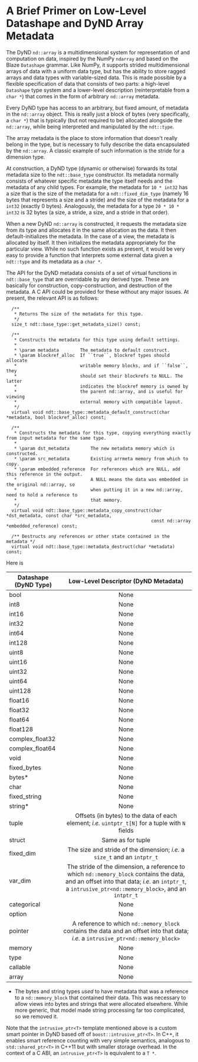 A Brief Primer on Low-Level Datashape and DyND Array Metadata
=============================================================

The DyND `nd::array` is a multidimensional system for representation of and computation on data, inspired
by the NumPy `ndarray` and based on the Blaze `Datashape` grammar. Like NumPy,
it supports strided multidimensional arrays of data with a uniform data type,
but has the ability to store ragged arrays and data types with variable-sized data.
This is made possible by a flexible specification of data that consists of
two parts: a high-level `Datashape` type system and a lower-level description
(reinterpretable from a `char *`) that comes in the form of arbitrary `nd::array` metadata.

Every DyND type has access to an arbitrary, but fixed amount, of metadata in the `nd::array` object.
This is really just a block of bytes (very specifically, a `char *`) that is typically (but not required to be) allocated alongside the `nd::array`, while being interpreted and manipulated by the `ndt::type`.

The array metadata is the place to store information that doesn't really belong in the type, but is necessary to fully describe the data encapsulated by the `nd::array`. A classic example of such information is the stride for a dimension type.

At construction, a DyND type (dynamic or otherwise) forwards its total metadata size to the `ndt::base_type` constructor. Its metadata normally consists of whatever specific metadata the type itself needs and the metadata of any child types. For example, the metadata for `10 * int32` has a size that is the size of the metadata for a `ndt::fixed_dim_type` (namely 16 bytes that represents a size and a stride) and the size of the
metadata for a `int32` (exactly 0 bytes). Analogously, the metadata for a type `20 * 10 * int32` is 32 bytes (a size, a stride, a size, and a stride in that order).

When a new DyND `nd::array` is constructed, it requests the metadata size from its type and allocates it
in the same allocation as the data. It then default-initializes the metadata. In the case of a view, the metadata is allocated by itself. It then initializes the metadata appropriately for the particular view. While no such function exists as present, it would be very easy to provide a function that interprets some external data given a `ndt::type` and its metadata as a  `char *`.

The API for the DyND metadata consists of a set of virtual functions in `ndt::base_type` that are overridable
by any derived type. These are basically for construction, copy-construction, and destruction of the metadata.
A C API could be provided for these without any major issues. At present, the relevant API is as follows:

```
  /**
   * Returns The size of the metadata for this type.
   */
  size_t ndt::base_type::get_metadata_size() const;

  /**
   * Constructs the metadata for this type using default settings.
   *
   * \param metadata        The metadata to default construct.
   * \param blockref_alloc  If ``true``, blockref types should allocate
   *                        writable memory blocks, and if ``false``, they
   *                        should set their blockrefs to NULL. The latter
   *                        indicates the blockref memory is owned by
   *                        the parent nd::array, and is useful for viewing
   *                        external memory with compatible layout.
   */
  virtual void ndt::base_type::metadata_default_construct(char *metadata, bool blockref_alloc) const;

  /**
   * Constructs the metadata for this type, copying everything exactly from input metadata for the same type.
   *
   * \param dst_metadata        The new metadata memory which is constructed.
   * \param src_metadata        Existing arrmeta memory from which to copy.
   * \param embedded_reference  For references which are NULL, add this reference in the output.
   *                            A NULL means the data was embedded in the original nd::array, so
   *                            when putting it in a new nd::array, need to hold a reference to
   *                            that memory.
   */
  virtual void ndt::base_type::metadata_copy_construct(char *dst_metadata, const char *src_metadata,
                                                       const nd::array *embedded_reference) const;

  /** Destructs any references or other state contained in the metadata */
  virtual void ndt::base_type::metadata_destruct(char *metadata) const;
```

Here is

| Datashape (DyND Type) | Low-Level Descriptor (DyND Metadata)
| --------------------- |:------------------------------------------------------:|
| bool                  | None
| int8                  | None
| int16                 | None
| int32                 | None
| int64                 | None
| int128                | None
| uint8                 | None
| uint16                | None
| uint32                | None
| uint64                | None
| uint128               | None
| float16               | None
| float32               | None
| float64               | None
| float128              | None
| complex_float32       | None
| complex_float64       | None
| void                  | None
| fixed_bytes           | None
| bytes*                | None
| char                  | None
| fixed_string          | None
| string*               | None
| tuple                 | Offsets (in bytes) to the data of each element; *i.e.* `uintptr_t[N]` for a tuple with `N` fields
| struct                | Same as for tuple
| fixed_dim             | The size and stride of the dimension; *i.e.* a `size_t` and an `intptr_t`
| var_dim               | The stride of the dimension, a reference to which `nd::memory_block` contains the data, and an offset into that data; *i.e.* an `intptr_t`, a `intrusive_ptr<nd::memory_block>`, and an `intptr_t`
| categorical           | None
| option                | None
| pointer               | A reference to which `nd::memory_block` contains the data and an offset into that data; *i.e.* a `intrusive_ptr<nd::memory_block>`
| memory                | None
| type                  | None
| callable              | None
| array                 | None

* The bytes and string types *used* to have metadata that was a reference to a `nd::memory_block` that contained their data. This was necessary to allow views into bytes and strings that were allocated elsewhere. While more generic, that model made string processing far too complicated, so we removed it.

Note that the `intrusive_ptr<T>` template mentioned above is a custom smart pointer in DyND based off of `boost::intrusive_ptr<T>`. In C++, it enables smart reference counting with very simple semantics, analogous to `std::shared_ptr<T>` in C++11 but with smaller storage overhead. In the context of a C ABI, an `intrusive_ptr<T>` is equivalent to a `T *`.
